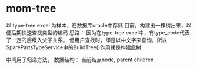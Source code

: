 # mom-tree
以 type-tree.excel 为样本，在数据库oracle中存储
目前，构建出一棵树出来，以便后期快速查找类型的编码
思路：
   因为在type-tree.excel中，有type_code代表了一定的层级入父子关系。
   但用户查找时，却是以中文字来查询，所以SparePartsTypeService中的BuildTree()作用就是构建此树
 
 中间用了归递方法，
 数据结构： 当前结点node,
           parent
           children
           
